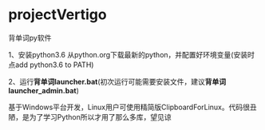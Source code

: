 ﻿# projectVertigo
背单词py软件

<p>1、安装python3.6
从python.org下载最新的python，并配置好环境变量(安装时点add python3.6 to PATH)</p>

<p>2、运行<b>背单词launcher.bat</b>(初次运行可能需要安装文件，建议<b>背单词launcher_admin.bat</b>)</p>

<p> 基于Windows平台开发，Linux用户可使用精简版ClipboardForLinux。代码很丑陋，是为了学习Python所以才用了那么多库，望见谅
